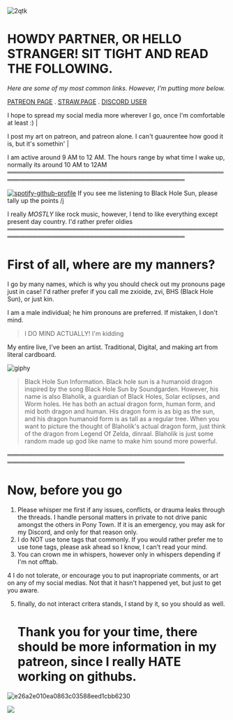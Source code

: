 

![2qtk](https://github.com/user-attachments/assets/aa6b9dca-d498-414d-89f4-d596f887f969)


 
# HOWDY PARTNER, OR HELLO STRANGER! SIT TIGHT AND READ THE FOLLOWING.

*Here are some of my most common links. However, I'm putting more below.*

[PATREON PAGE](https://www.patreon.com/c/user/posts?u=85089921) . [STRAW.PAGE](https://bhszx1.straw.page/) . [DISCORD USER](https://www.youtube.com/watch?v=OgZzUJud3Q4)

I hope to spread my social media more wherever I go, once I'm comfortable at least :)
| 

I post my art on patreon, and patreon alone. I can't guaurentee how good it is, but it's somethin'
|

I am active around 9 AM to 12 AM. The hours range by what time I wake up, normally its around 10 AM to 12AM
═══════════════════════════════════════════════════════════════════════════════════════════

[![spotify-github-profile](https://spotify-github-profile.kittinanx.com/api/view?uid=314lk5plcho6tynqye2qelu5zs5m&cover_image=true&theme=novatorem&show_offline=true&background_color=121212&interchange=true&bar_color=6e535d&bar_color_cover=true)](https://github.com/kittinan/spotify-github-profile)
If you see me listening to Black Hole Sun, please tally up the points /j

I really *MOSTLY* like rock music, however, I tend to like everything except present day country. I'd rather prefer oldies
═══════════════════════════════════════════════════════════════════════════════════════════

# First of all, where are my manners?

I go by many names, which is why you should check out my pronouns page just in case! I'd rather prefer if you call me zxioide, zvi, BHS (Black Hole Sun), or just kin.

I am a male individual; he him pronouns are preferred. If mistaken, I don't mind.
>I DO MIND ACTUALLY! I'm kidding

My entire live, I've been an artist. Traditional, Digital, and making art from literal cardboard.

![giphy](https://github.com/user-attachments/assets/5ca688c6-6f53-425d-8f50-823f05700d79)


>Black Hole Sun Information. Black hole sun is a humanoid dragon inspired by the song Black Hole Sun by Soundgarden. However, his name is also Blaholik, a guardian of Black Holes, Solar eclipses, and Worm holes. He has both an actual dragon form, human form, and mid both dragon and human. His dragon form is as big as the sun, and his dragon humanoid form is as tall as a regular tree. When you want to picture the thought of Blaholik's actual dragon form, just think of the dragon from Legend Of Zelda, dinraal. Blaholik is just some random made up god like name to make him sound more powerful.

═══════════════════════════════════════════════════════════════════════════════════════════
# Now, before you go

1. Please whisper me first if any issues, conflicts, or drauma leaks through the threads. I handle personal matters in private to not drive panic amongst the others in Pony Town. If it is an emergency, you may ask for my Discord, and only for that reason only.
2. I do NOT use tone tags that commonly. If you would rather prefer me to use tone tags, please ask ahead so I know, I can't read your mind.
3. You can crown me in whispers, however only in whispers depending if I'm not offtab.

4 I do not tolerate, or encourage you to put inapropriate comments, or art on any of my social medias. Not that it hasn't happened yet, but just to get you aware. 

5. finally, do not interact critera stands, I stand by it, so you should as well.

   # Thank you for your time, there should be more information in my patreon, since I really HATE working on githubs.


![e26a2e010ea0863c03588eed1cbb6230](https://github.com/user-attachments/assets/23640853-db2c-4e1a-af73-f0a5c7a96f9f)

![](https://hit.yhype.me/github/profile?user_id=126829707)



